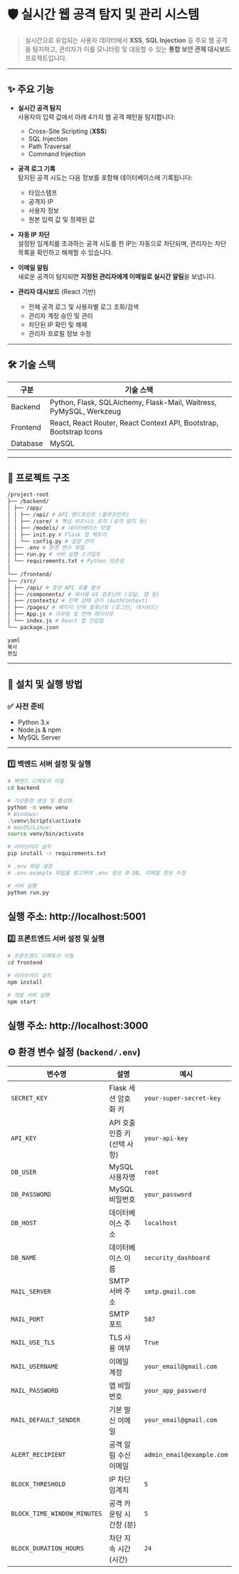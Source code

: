 # 🛡 실시간 웹 공격 탐지 및 관리 시스템

> 실시간으로 유입되는 사용자 데이터에서 **XSS**, **SQL Injection** 등 주요 웹 공격을 탐지하고, 관리자가 이를 모니터링 및 대응할 수 있는 **통합 보안 관제 대시보드** 프로젝트입니다.

---

## ✨ 주요 기능

- **실시간 공격 탐지**  
  사용자의 입력 값에서 아래 4가지 웹 공격 패턴을 탐지합니다:  
  - Cross-Site Scripting (**XSS**)  
  - SQL Injection  
  - Path Traversal  
  - Command Injection  

- **공격 로그 기록**  
  탐지된 공격 시도는 다음 정보를 포함해 데이터베이스에 기록됩니다:  
  - 타임스탬프  
  - 공격자 IP  
  - 사용자 정보  
  - 원본 입력 값 및 정제된 값  

- **자동 IP 차단**  
  설정된 임계치를 초과하는 공격 시도를 한 IP는 자동으로 차단되며, 관리자는 차단 목록을 확인하고 해제할 수 있습니다.  

- **이메일 알림**  
  새로운 공격이 탐지되면 **지정된 관리자에게 이메일로 실시간 알림**을 보냅니다.  

- **관리자 대시보드** (React 기반)  
  - 전체 공격 로그 및 사용자별 로그 조회/검색  
  - 관리자 계정 승인 및 관리  
  - 차단된 IP 확인 및 해제  
  - 관리자 프로필 정보 수정  

---

## 🛠️ 기술 스택

| 구분       | 기술 스택                                                                 |
|------------|---------------------------------------------------------------------------|
| Backend    | Python, Flask, SQLAlchemy, Flask-Mail, Waitress, PyMySQL, Werkzeug        |
| Frontend   | React, React Router, React Context API, Bootstrap, Bootstrap Icons        |
| Database   | MySQL                                                                     |

---

## 📂 프로젝트 구조
```bash
/project-root
├── /backend/
│ ├── /app/
│ │ ├── /api/ # API 엔드포인트 (블루프린트)
│ │ ├── /core/ # 핵심 비즈니스 로직 (공격 탐지 등)
│ │ ├── /models/ # 데이터베이스 모델
│ │ ├── init.py # Flask 앱 팩토리
│ │ └── config.py # 설정 관리
│ ├── .env # 환경 변수 파일
│ ├── run.py # 서버 실행 스크립트
│ └── requirements.txt # Python 의존성
│
└── /frontend/
├── /src/
│ ├── /api/ # 중앙 API 호출 함수
│ ├── /components/ # 재사용 UI 컴포넌트 (모달, 탭 등)
│ ├── /contexts/ # 전역 상태 관리 (AuthContext)
│ ├── /pages/ # 페이지 단위 컴포넌트 (로그인, 대시보드)
│ ├── App.js # 라우팅 및 전역 레이아웃
│ └── index.js # React 앱 진입점
└── package.json

yaml
복사
편집
```
---
## 🚀 설치 및 실행 방법

### ✅ 사전 준비

- Python 3.x  
- Node.js & npm  
- MySQL Server  

---

### 1️⃣ 백엔드 서버 설정 및 실행

```bash
# 백엔드 디렉토리 이동
cd backend

# 가상환경 생성 및 활성화
python -m venv venv
# Windows:
.\venv\Scripts\activate
# macOS/Linux:
source venv/bin/activate

# 라이브러리 설치
pip install -r requirements.txt

# .env 파일 설정
# .env.example 파일을 참고하여 .env 생성 후 DB, 이메일 정보 수정

# 서버 실행
python run.py
```
실행 주소: http://localhost:5001
---
### 2️⃣ 프론트엔드 서버 설정 및 실행
```bash
# 프론트엔드 디렉토리 이동
cd frontend

# 라이브러리 설치
npm install

# 개발 서버 실행
npm start
```
실행 주소: http://localhost:3000
---
## ⚙️ 환경 변수 설정 (`backend/.env`)

| 변수명                      | 설명                             | 예시                         |
|-----------------------------|----------------------------------|------------------------------|
| `SECRET_KEY`                | Flask 세션 암호화 키             | `your-super-secret-key`      |
| `API_KEY`                   | API 호출 인증 키 (선택 사항)     | `your-api-key`               |
| `DB_USER`                   | MySQL 사용자명                   | `root`                       |
| `DB_PASSWORD`               | MySQL 비밀번호                   | `your_password`              |
| `DB_HOST`                   | 데이터베이스 주소                | `localhost`                  |
| `DB_NAME`                   | 데이터베이스 이름                | `security_dashboard`         |
| `MAIL_SERVER`               | SMTP 서버 주소                   | `smtp.gmail.com`             |
| `MAIL_PORT`                 | SMTP 포트                        | `587`                        |
| `MAIL_USE_TLS`              | TLS 사용 여부                    | `True`                       |
| `MAIL_USERNAME`             | 이메일 계정                      | `your_email@gmail.com`       |
| `MAIL_PASSWORD`             | 앱 비밀번호                      | `your_app_password`          |
| `MAIL_DEFAULT_SENDER`       | 기본 발신 이메일                 | `your_email@gmail.com`       |
| `ALERT_RECIPIENT`           | 공격 알림 수신 이메일            | `admin_email@example.com`    |
| `BLOCK_THRESHOLD`           | IP 차단 임계치                   | `5`                          |
| `BLOCK_TIME_WINDOW_MINUTES` | 공격 카운팅 시간창 (분)          | `5`                          |
| `BLOCK_DURATION_HOURS`      | 차단 지속 시간 (시간)            | `24`                         |
